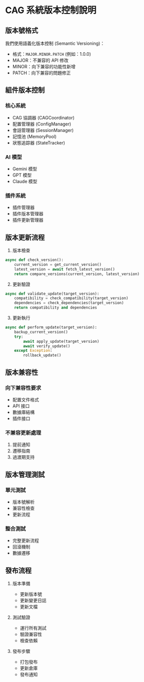 # CAG 系統版本控制說明

## 版本號格式
我們使用語義化版本控制 (Semantic Versioning)：
- 格式：`MAJOR.MINOR.PATCH` (例如：1.0.0)
- MAJOR：不兼容的 API 修改
- MINOR：向下兼容的功能性新增
- PATCH：向下兼容的問題修正

## 組件版本控制

### 核心系統
- CAG 協調器 (CAGCoordinator)
- 配置管理器 (ConfigManager)
- 會話管理器 (SessionManager)
- 記憶池 (MemoryPool)
- 狀態追踪器 (StateTracker)

### AI 模型
- Gemini 模型
- GPT 模型
- Claude 模型

### 插件系統
- 插件管理器
- 插件版本管理器
- 插件更新管理器

## 版本更新流程

1. 版本檢查
```python
async def check_version():
    current_version = get_current_version()
    latest_version = await fetch_latest_version()
    return compare_versions(current_version, latest_version)
```

2. 更新驗證
```python
async def validate_update(target_version):
    compatibility = check_compatibility(target_version)
    dependencies = check_dependencies(target_version)
    return compatibility and dependencies
```

3. 更新執行
```python
async def perform_update(target_version):
    backup_current_version()
    try:
        await apply_update(target_version)
        await verify_update()
    except Exception:
        rollback_update()
```

## 版本兼容性

### 向下兼容性要求
- 配置文件格式
- API 接口
- 數據庫結構
- 插件接口

### 不兼容更新處理
1. 提前通知
2. 遷移指南
3. 過渡期支持

## 版本管理測試

### 單元測試
- 版本號解析
- 兼容性檢查
- 更新流程

### 整合測試
- 完整更新流程
- 回滾機制
- 數據遷移

## 發布流程

1. 版本準備
   - 更新版本號
   - 更新變更日誌
   - 更新文檔

2. 測試驗證
   - 運行所有測試
   - 驗證兼容性
   - 檢查依賴

3. 發布步驟
   - 打包發布
   - 更新倉庫
   - 發布通知 